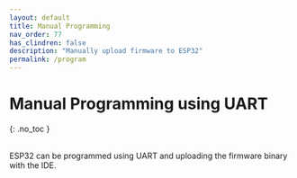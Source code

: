```yaml
---
layout: default
title: Manual Programming
nav_order: 77
has_clindren: false
description: "Manually upload firmware to ESP32"
permalink: /program
---
```


# Manual Programming using UART
{: .no_toc }

<br>
ESP32 can be programmed using UART and uploading the firmware binary with the IDE. 
